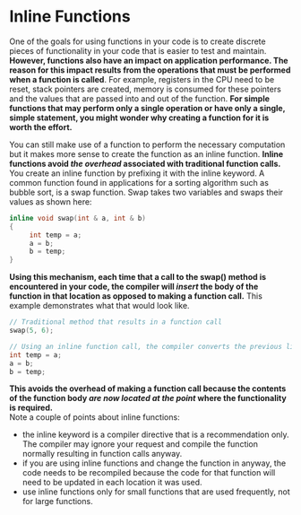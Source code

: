 # Inline Functions
One of the goals for using functions in your code is to create discrete pieces of functionality
in your code that is easier to test and maintain.  **However, functions also have an impact
on application performance.  The reason for this impact results from the operations that must
be performed when a function is called**.  For example, registers in the CPU need to be reset,
stack pointers are created, memory is consumed for these pointers and the values that are 
passed into and out of the function.    **For simple functions that may perform only a single 
operation or have only a single, simple statement, you might wonder why creating a function 
for it is worth the effort.**

You can still make use of a function to perform the necessary computation but it makes more 
sense to create the function as an inline function.  **Inline functions avoid _the overhead_
associated with traditional function calls.**  You create an inline function by prefixing 
it with the inline keyword.  A common function found in applications for a sorting algorithm
such as bubble sort, is a swap function.  Swap takes two variables and swaps their values as shown here:
```cpp
inline void swap(int & a, int & b)
{
     int temp = a;
     a = b;
     b = temp;
}
```
**Using this mechanism, each time that a call to the swap() method is encountered in your code, 
the compiler will _insert_ the body of the function in that location as opposed to making a function call.**
This example demonstrates what that would look like.
```cpp
// Traditional method that results in a function call
swap(5, 6);

// Using an inline function call, the compiler converts the previous line to this
int temp = a;
a = b;
b = temp;
```
**This avoids the overhead of making a function call because the contents of the function body 
_are now located at the point_ where the functionality is required.**  
Note a couple of points about inline functions:
   + the inline keyword is a compiler directive that is a recommendation only.  The compiler may ignore 
     your request and compile the function normally resulting in function calls anyway.
   + if you are using inline functions and change the function in anyway, the code needs to be recompiled
     because the code for that function will need to be updated in each location it was used.
   + use inline functions only for small functions that are used frequently, not for large functions.
